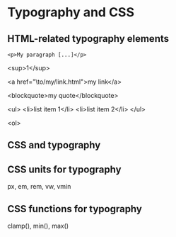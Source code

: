 # Typography and CSS

## HTML-related typography elements

`<p>My paragraph [...]</p>`

\<sup>1\</sup>

\<a href="\to/my/link.html">my link\</a>

\<blockquote>my quote\</blockquote>

\<ul>
\<li>list item 1\</li>
\<li>list item 2\</li>
\</ul>

\<ol></ol>


## CSS and typography

## CSS units for typography

px, em, rem, vw, vmin

## CSS functions for typography

clamp(), min(), max()
